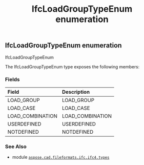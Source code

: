 ﻿---
title: IfcLoadGroupTypeEnum enumeration
second_title: Aspose.CAD for Python via .NET API References
description: 
type: docs
weight: 3010
url: /aspose.cad.fileformats.ifc.ifc4.types/ifcloadgrouptypeenum/
is_root: false
---

## IfcLoadGroupTypeEnum enumeration

IfcLoadGroupTypeEnum



The IfcLoadGroupTypeEnum type exposes the following members:

### Fields
| Field | Description |
| :- | :- |
| LOAD_GROUP | LOAD_GROUP |
| LOAD_CASE | LOAD_CASE |
| LOAD_COMBINATION | LOAD_COMBINATION |
| USERDEFINED | USERDEFINED |
| NOTDEFINED | NOTDEFINED |



### See Also
* module [`aspose.cad.fileformats.ifc.ifc4.types`](..)

